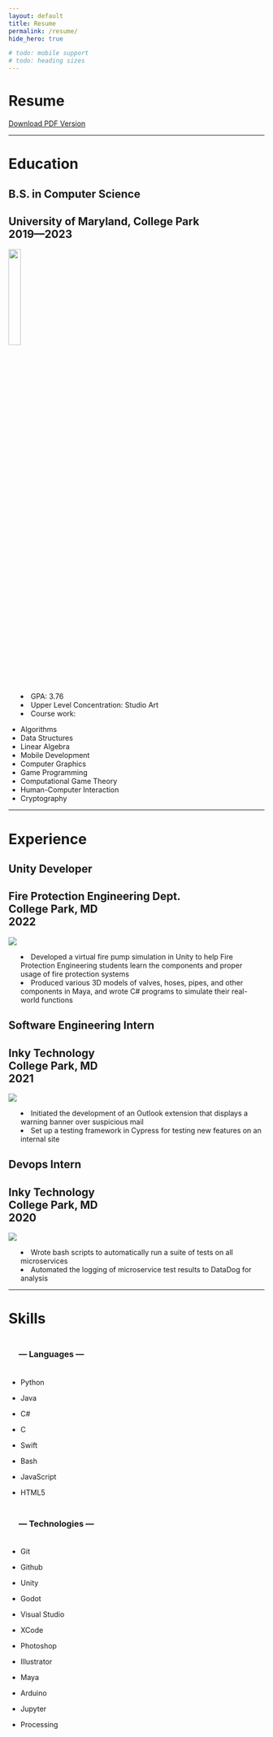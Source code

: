 ```yaml
---
layout: default
title: Resume
permalink: /resume/
hide_hero: true

# todo: mobile support
# todo: heading sizes
---
```


<link rel="stylesheet" href="https://cdn.jsdelivr.net/gh/devicons/devicon@v2.15.1/devicon.min.css">

<body>

<div class="resume-div">
<div class="resume-container">
    <h1 class="resume-title">Resume</h1>
    <div class="pdf-button">
        <a class="button" href="/docs/assets/documents/Evan Deist Resume 2023.pdf" download>Download PDF Version</a>
    </div>
</div>
<hr>
<h1 class="title resume-h1">Education</h1>
<section class="resume-section">
    <h2 class="subtitle" style="display:flex;">
        <b>B.S. in Computer Science </b>
    </h2>
    <h2 class="subtitle" style="display:flex;">
        University of Maryland, College Park <br> 2019—2023
    </h2>
    <img src="/assets/images/other/UMD_logo.png" style="width:22%;">
    <ul class="resume-list" style="list-style-position: inside;">
        <li>GPA: 3.76</li>
        <li>Upper Level Concentration: Studio Art</li>
        <li>Course work:</li>
    </ul>
    <ul class="column-list">
        <li>Algorithms</li>
        <li>Data Structures</li>
        <li>Linear Algebra</li>
        <li>Mobile Development</li>
        <li>Computer Graphics</li>
        <li>Game Programming</li>
        <li>Computational Game Theory</li>
        <li>Human-Computer Interaction</li>
        <li>Cryptography</li>
    </ul>
</section>
<hr>

<h1 class="title resume-h1">Experience</h1>
<section class="resume-section">
    <!-- experience section 1 -->
    <h2 class="subtitle">
        <b>Unity Developer</b>
    </h2>
    <h2 class="subtitle">
        Fire Protection Engineering Dept. <br> College Park, MD <br> 2022
    </h2>
    <img src="/assets/images/other/UMD_FPE_logo.png">
    <ul class="resume-list" style="list-style-position: inside;">
        <li>Developed a virtual fire pump simulation in Unity to help Fire Protection Engineering students learn the components and proper usage of fire protection systems</li>
        <li>Produced various 3D models of valves, hoses, pipes, and other components in Maya, and wrote C# programs to simulate their real-world functions</li>
    </ul>
</section>

<section class="resume-section">
    <!-- experience section 2 -->
    <h2 class="subtitle">
        <b>Software Engineering Intern</b>
    </h2>
    <h2 class="subtitle">
        Inky Technology <br> College Park, MD <br>2021
    </h2>
    <img src="/assets/images/other/inky_logo.png">
    <ul class="resume-list" style="list-style-position: inside;">
        <li>Initiated the development of an Outlook extension that displays a warning banner over suspicious mail</li>
        <li>Set up a testing framework in Cypress for testing new features on an internal site</li>
    </ul>
</section>
<section class="resume-section">
    <!-- experience section 3 -->
    <h2 class="subtitle">
        <b>Devops Intern</b>
    </h2>
        <h2 class="subtitle">
        Inky Technology <br> College Park, MD <br>2020
    </h2>
    <img src="/assets/images/other/inky_logo.png">
    <ul class="resume-list" style="list-style-position: inside;">
        <li>Wrote bash scripts to automatically run a suite of tests on all microservices</li>
        <li>Automated the logging of microservice test results to DataDog for analysis</li>
    </ul>
</section>
<hr>
<h1 class="title resume-h1">Skills</h1>
<section class="resume-section">
    <h3 class="subtitle is-centered" style="padding:20px;">
        — Languages —
    </h3>
    <div class="icon-list-container">
        <ul class="icon-list">
            <li>
                <i class="devicon-python-plain"></i>
                <p>Python</p>
            </li>
            <li>
                <i class="devicon-java-plain"></i>
                <p>Java</p>
            </li>
            <li>
                <i class="devicon-csharp-plain"></i>
                <p>C#</p>
            </li>
            <li>
                <i class="devicon-c-plain"></i>
                <p>C</p>
            </li>
            <li>
                <i class="devicon-swift-plain"></i>
                <p>Swift</p>
            </li>
            <!--
            <li>
                <i class="devicon-rust-plain"></i>
                <p>Rust</p>
            </li>
            -->
            <li>
                <i class="devicon-bash-plain"></i>
                <p>Bash</p>
            </li>
            <!--
            <li>
                <i class="devicon-ruby-plain"></i>
                <p>Ruby</p>
            </li>
            -->
            <li>
                <i class="devicon-javascript-plain"></i>
                <p>JavaScript</p>
            </li>
            <!--
            <li>
                <i class="devicon-ocaml-plain"></i>
                <p>OCaml</p>
            </li>
            -->
            <li>
                <i class="devicon-html5-plain"></i>
                <p>HTML5</p>
            </li>
        </ul>
    </div>
    <h3 class="subtitle is-centered" style="padding:20px;">
        — Technologies —
    </h3>
    <div class="icon-list-container">
        <ul class="icon-list">
            <li>
                <i class="devicon-git-plain"></i>
                <p>Git</p>
            </li>
            <li>
                <i class="devicon-github-original"></i>
                <p>Github</p>
            </li>
            <li>
                <i class="devicon-unity-original"></i>
                <p>Unity</p>
            </li>
            <li>
                <i class="devicon-godot-plain"></i>
                <p>Godot</p>
            </li>
            <li>
                <i class="devicon-visualstudio-plain"></i>
                <p>Visual Studio</p>
            </li>
            <li>
                <i class="devicon-xcode-plain"></i>
                <p>XCode</p>
            </li>
            <li>
                <i class="devicon-photoshop-plain"></i>
                <p>Photoshop</p>
            </li>
            <li>
                <i class="devicon-illustrator-plain"></i>
                <p>Illustrator</p>
            </li>
            <li>
                <i class="devicon-maya-plain"></i>
                <p>Maya</p>
            </li>
            <li>
                <i class="devicon-arduino-plain"></i>
                <p>Arduino</p>
            </li>
            <li>
                <i class="devicon-jupyter-plain"></i>
                <p>Jupyter</p>
            </li>
            <li>
                <i class="devicon-processing-plain"></i>
                <p>Processing</p>
            </li>
        </ul>
    </div>
</section>

</div>

</body>
